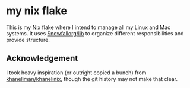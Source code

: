 # my nix flake

This is my [Nix](https://nixos.org/) flake where I intend to manage all my Linux and Mac systems. It uses [Snowfallorg/lib](https://github.com/snowfallorg/lib) to organize different responsibilities and provide structure.

## Acknowledgement

I took heavy inspiration (or outright copied a bunch) from [khaneliman/khanelinix](https://github.com/khaneliman/khanelinix), though the git history may not make that clear.
